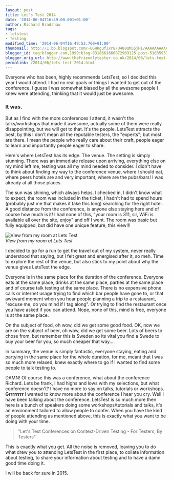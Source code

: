 ```yaml
---
layout: post
title: Let's Test 2014
date: '2014-06-04T16:49:00.001+01:00'
author: Richard Bradshaw
tags:
- letstest
- Testing
modified_time: '2014-06-04T16:49:53.760+01:00'
thumbnail: http://1.bp.blogspot.com/-UGH0gufJxr8/U488QM5SjHI/AAAAAAAAAVE/_5ndJ-PKVvQ/s72-c/Boeg_puCEAAwY9h.jpg
blogger_id: tag:blogger.com,1999:blog-8318661666872903125.post-5103593366710060381
blogger_orig_url: http://www.thefriendlytester.co.uk/2014/06/lets-test-2014.html
permalink: /2014/06/lets-test-2014.html
---
```


Everyone who has been, highly recommends LetsTest, so I decided this year I would attend. I had no real goals or things I wanted to get out of the conference, I guess I was somewhat biased by all the awesome people I knew were attending, thinking that it would just be awesome.

### It was.  

But as I find with the more conferences I attend, it wasn't the talks/workshops that made it awesome, actually some of them were really disappointing, but we will get to that. It's the people. LetsTest attracts the best, by this I don't mean all the reputable testers, the "experts"; but most are there. I mean the people who really care about their craft, people eager to learn and importantly people eager to share.  

Here's where LetsTest has its edge. The venue. The setting is simply stunning. There was an immediate release upon arriving, everything else on my mind left me, testing was all my mind needed to consider. I didn't have to think about finding my way to the conference venue, where I should eat, where peers hotels are and very important, where are the pubs/bars! I was already at all those places.  

The sun was shining, which always helps. I checked in, I didn't know what to expect, the room was included in the ticket, I hadn't had to spend hours (probably just me that makes it take this long) searching for the right hotel. A good distance from the conference, is anyone else staying here and of course how much is it! I had none of this, "your room is 311, sir, WiFi is available all over the site, enjoy" and off I went. The room was basic but fully equipped, but did have one unique feature, this view!!!  

![View from my room at Lets Test]({{site.url}}/images/blogpostimages/letstestview.jpg)  
*View from my room at Lets Test*

I decided to go for a run to get the travel out of my system, never really understood that saying, but I felt great and energised after it, so meh. Time to explore the rest of the venue, but also stick to my point about why the venue gives LetsTest the edge.  

Everyone is in the same place for the duration of the conference. Everyone eats at the same place, drinks at the same place, parties at the same place and of course talk testing at the same place. There is no expensive phone calls or internet usage trying to find which bar people have gone to, or that awkward moment when you hear people planning a trip to a restaurant, "excuse me, do you mind if I tag along". Or trying to find the restaurant once you have asked if you can attend. Nope, none of this, mind is free, everyone is at the same place.  

On the subject of food, oh wow, did we get some good food. OK, now we are on the subject of beer, oh wow, did we get some beer. Lots of beers to chose from, but remember this is Sweden so its vital you find a Swede to buy your beer for you, so much cheaper that way....  

In summary, the venue is simply fantastic, everyone staying, eating and partying in the same place for the whole duration, for me, meant that I was so much more relaxed, knew exactly where to go if I wanted to find some people to talk testing to.  

DAMN! Of course this was a conference, what about the conference Richard. Lets be frank, I had highs and lows with my selections, but what conference doesn't? I have no more to say on talks, tutorials or workshops. **Grrrrrrrr** I wanted to know more about the conference I hear you cry. Well I have been talking about the conference. LetsTest is so much more then here is a bunch of speakers doing some workshops/tutorials and talks, it's an environment tailored to allow people to confer. When you have the kind of people attending as mentioned above, this is exactly what you want to be doing with your time.  

>"Let's Test Conferences on Context-Driven Testing - For Testers, By Testers"

This is exactly what you get. All the noise is removed, leaving you to do what drew you to attending LetsTest in the first place, to collate information about testing, to share your information about testing and to have a damn good time doing it.

I will be back for sure in 2015.